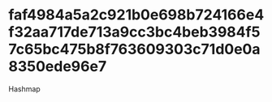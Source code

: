 # faf4984a5a2c921b0e698b724166e4f32aa717de713a9cc3bc4beb3984f57c65bc475b8f763609303c71d0e0a8350ede96e7
Hashmap
